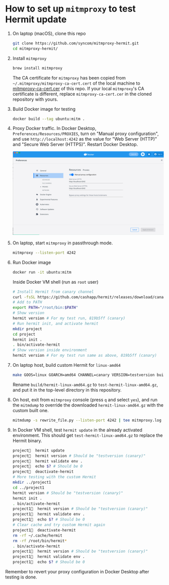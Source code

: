 # How to set up `mitmproxy` to test Hermit update

1. On laptop (macOS), clone this repo

   ```bash
   git clone https://github.com/syncom/mitmproxy-hermit.git
   cd mitmproxy-hermit/
   ```

2. Install `mitmproxy`

   ```bash
   brew install mitmproxy
   ```

   The CA certificate for `mitmproxy` has been copied from
   `~/.mitmproxy/mitmproxy-ca-cert.cert` of the local machine to
   [mitmproxy-ca-cert.cer](./mitmproxy-ca-cert.cer) of this repo. If
   your local `mitmproxy`'s CA certificate is different, replace
   `mitmproxy-ca-cert.cer` in the cloned repository with yours.

3. Build Docker image for testing

   ```bash
   docker build --tag ubuntu:mitm .
   ```

4. Proxy Docker traffic. In Docker Desktop,
`Preferences/Resources/PROXIES`, turn on "Manual proxy configuration",
and use `http://localhost:4242` as the value for "Web Server (HTTP)" and
"Secure Web Server (HTTPS)". Restart Docker Desktop.

   ![Docker Desktop Proxy Configuration](./docker-proxy.png "Configure Docker Desktop Proxy")

5. On laptop, start `mitmproxy` in passthrough mode.

   ```bash
   mitmproxy --listen-port 4242
   ```

6. Run Docker image

   ```bash
   docker run -it ubuntu:mitm
   ```

   Inside Docker VM shell (run as `root` user)

   ```bash
   # Install Hermit from canary channel
   curl -fsSL https://github.com/cashapp/hermit/releases/download/canary/install.sh | /bin/bash
   # Add to PATH
   export PATH="/root/bin:$PATH"
   # Show version
   hermit version # For my test run, 819b5ff (canary)
   # Run hermit init, and activate hermit
   mkdir project
   cd project
   hermit init .
   . bin/activate-hermit
   # Show version inside environment
   hermit version # For my test run same as above, 819b5ff (canary)
   ```

7. On laptop host, build custom Hermit for `linux-amd64`

   ```bash
   make GOOS=linux GOARCH=amd64 CHANNEL=canary VERSION=testversion build
   ```

   Rename `build/hermit-linux-amd64.gz` to `test-hermit-linux-amd64.gz`,
   and put it in the top-level directory in this repository.

8. On host, exit from `mitmproxy` console (press `q` and select
`yes`), and run the `mitmdump` to override the downloaded
`hermit-linux-amd64.gz` with the custom built one.

   ```bash
   mitmdump -s rewrite_file.py --listen-port 4242 | tee mitmproxy.log
   ```

9. In Docker VM shell, test `hermit update` in the already activated
environment. This should get `test-hermit-linux-amd64.gz` to replace the
Hermit binary.

   ```bash
   project🐚  hermit update
   project🐚  hermit version # Should be "testversion (canary)"
   project🐚  hermit validate env .
   project🐚  echo $? # Should be 0
   project🐚  deactivate-hermit
   # More testing with the custom Hermit
   mkdir ../project1
   cd ../project1
   hermit version # Should be "testversion (canary)"
   hermit init .
   . bin/activate-hermit
   project1🐚  hermit version # Should be "testversion (canary)"
   project1🐚  hermit validate env .
   project1🐚  echo $? # Should be 0
   # Clear cache and try custom Hermit again
   project1🐚  deactivate-hermit
   rm -rf ~/.cache/hermit
   rm -rf /root/bin/hermit*
   . bin/activate-hermit
   project1🐚  hermit version # Should be "testversion (canary)"
   project1🐚  hermit validate env .
   project1🐚  echo $? # Should be 0
   ```

Remember to revert your proxy configuration in Docker Desktop after
testing is done.